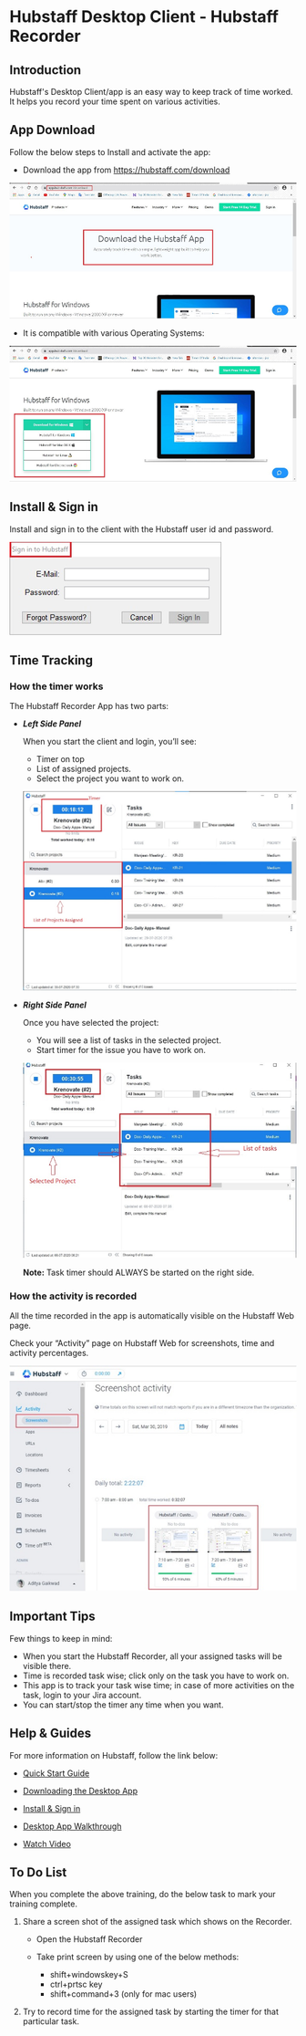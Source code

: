 # **Hubstaff Desktop Client - Hubstaff Recorder**

## **Introduction**

Hubstaff's Desktop Client/app is an easy way to keep track of time worked. It helps you record your time spent on various activities.

## **App Download**

Follow the below steps to Install and activate the app:

*   Download the app from https://hubstaff.com/download

![download](../images/Initial-images/Hubstaff-Recorder-App/Hubstaffappdownload.jpg)

*   It is compatible with various Operating Systems:

![compatibility](../images/Initial-images/Hubstaff-Recorder-App/Hubstaffcompatibility.jpg)

## **Install & Sign in**

Install and sign in to the client with the Hubstaff user id and password.

![signin](../images/Initial-images/Hubstaff-Recorder-App/signin.jpg)

## **Time Tracking**

### **How the timer works**

The Hubstaff Recorder App has two parts:

-  **_Left Side Panel_**

    When you start the client and login, you’ll see:

   *   Timer on top
   *   List of assigned projects. 
   *   Select the project you want to work on.

    ![left panel](../images/Initial-images/Hubstaff-Recorder-App/leftpanel.jpg)

-   **_Right Side Panel_**

    Once you have selected the project:

    -   You will see a list of tasks in the selected project.
    -   Start timer for the issue you have to work on.

    ![timer](../images/Initial-images/Hubstaff-Recorder-App/HubstaffTimer.jpg)

    **Note:** Task timer should ALWAYS be started on the right side.

### **How the activity is recorded**  

All the time recorded in the app is automatically visible on the Hubstaff Web page.

Check your “Activity” page on Hubstaff Web for screenshots, time and activity percentages.

![activity](../images/Initial-images/Hubstaff-Recorder-App/HubstaffActivity.jpg)

## **Important Tips**

Few things to keep in mind:

-   When you start the Hubstaff Recorder, all your assigned tasks will be visible there.
-   Time is recorded task wise; click only on the task you have to work on.
-   This app is to track your task wise time; in case of more activities on the task, login to your Jira account.
-   You can start/stop the timer any time when you want.


## **Help & Guides**

For more information on Hubstaff, follow the link below:

*   [Quick Start Guide](https://support.hubstaff.com/quick-start-guide-for-new-users/)

*   [Downloading the Desktop App](https://support.hubstaff.com/downloading-the-desktop-client/)

*   [Install & Sign in](https://support.hubstaff.com/install-and-sign-in-into-windows-desktop-client/)

*   [Desktop App Walkthrough](https://support.hubstaff.com/desktop-apps-walkthrough/)

*   [Watch Video](https://www.youtube.com/watch?v=O6nT3zdIVHY)



## **To Do List**

When you complete the above training, do the below task to mark your training complete.

1.  Share a screen shot of the assigned task which shows on the Recorder.

    -   Open the Hubstaff Recorder
    -   Take print screen by using one of the below methods:

        -   shift+windowskey+S
        -   ctrl+prtsc key
        -   shift+command+3 (only for mac users)


2.  Try to record time for the assigned task by starting the timer for that particular task.


